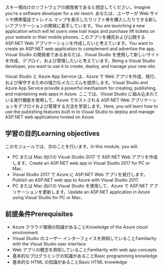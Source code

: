 <span data-ttu-id="ffc04-101">スキー場向けのソフトウェアの開発者であると想定してください。</span><span class="sxs-lookup"><span data-stu-id="ffc04-101">Imagine you're a software developer for a ski resort.</span></span> <span data-ttu-id="ffc04-102">あなたは、ユーザーが Web サイトや携帯電話でトレイル マップを表示したりリフト券を購入したりできる新しいアプリケーションの開発に着手しています。</span><span class="sxs-lookup"><span data-stu-id="ffc04-102">You are launching a new application which will let users view trail maps and purchase lift tickets on your website or their mobile phones.</span></span> <span data-ttu-id="ffc04-103">このアプリを補完および公開する ASP.NET Web アプリケーションを作成したいと考えています。</span><span class="sxs-lookup"><span data-stu-id="ffc04-103">You want to create an ASP.NET web application to complement and advertise the app.</span></span> <span data-ttu-id="ffc04-104">Visual Studio の開発者であるあなたは、Visual Studio を使用して新しいサイトを作成、デプロイ、および管理したいと考えています。</span><span class="sxs-lookup"><span data-stu-id="ffc04-104">Being a Visual Studio developer, you want to use it to create, deploy, and manage your new site.</span></span>

<span data-ttu-id="ffc04-105">Visual Studio と Azure App Service は、Azure で Web アプリを作成、発行、および保守するための強力なメカニズムを提供します。</span><span class="sxs-lookup"><span data-stu-id="ffc04-105">Visual Studio and Azure App Service provide a powerful mechanism for creating, publishing, and maintaining web apps in Azure.</span></span> <span data-ttu-id="ffc04-106">ここでは、Visual Studio に組み込まれている発行機能を使用して、Azure でホストされる ASP.NET Web アプリケーションをデプロイおよび管理する方法を学習します。</span><span class="sxs-lookup"><span data-stu-id="ffc04-106">Here, you will learn how to use the publishing features built in to Visual Studio to deploy and manage ASP.NET web applications hosted on Azure.</span></span>

## <a name="learning-objectives"></a><span data-ttu-id="ffc04-107">学習の目的</span><span class="sxs-lookup"><span data-stu-id="ffc04-107">Learning objectives</span></span>

<span data-ttu-id="ffc04-108">このモジュールでは、次のことを行います。</span><span class="sxs-lookup"><span data-stu-id="ffc04-108">In this module, you will:</span></span>

- <span data-ttu-id="ffc04-109">PC または Mac 向けの Visual Studio 2017 で ASP.NET Web アプリを作成します。</span><span class="sxs-lookup"><span data-stu-id="ffc04-109">Create an ASP.NET web app in Visual Studio 2017 for PC or Mac.</span></span>
- <span data-ttu-id="ffc04-110">Visual Studio 2017 で Azure に ASP.NET Web アプリを発行します。</span><span class="sxs-lookup"><span data-stu-id="ffc04-110">Publish an ASP.NET web app to Azure with Visual Studio 2017.</span></span>
- <span data-ttu-id="ffc04-111">PC または Mac 向けの Visual Studio を使用して、Azure で ASP.NET アプリケーションを更新します。</span><span class="sxs-lookup"><span data-stu-id="ffc04-111">Update an ASP.NET application in Azure using Visual Studio for PC or Mac.</span></span>

## <a name="prerequisites"></a><span data-ttu-id="ffc04-112">前提条件</span><span class="sxs-lookup"><span data-stu-id="ffc04-112">Prerequisites</span></span>

- <span data-ttu-id="ffc04-113">Azure クラウド環境の知識があること</span><span class="sxs-lookup"><span data-stu-id="ffc04-113">Knowledge of the Azure cloud environment</span></span>
- <span data-ttu-id="ffc04-114">Visual Studio のユーザー インターフェイスを熟知していること</span><span class="sxs-lookup"><span data-stu-id="ffc04-114">Familiarity with the Visual Studio user interface</span></span>
- <span data-ttu-id="ffc04-115">Web アプリの概念を熟知していること</span><span class="sxs-lookup"><span data-stu-id="ffc04-115">Familiarity with web app concepts</span></span>
- <span data-ttu-id="ffc04-116">基本的なプログラミングの知識があること</span><span class="sxs-lookup"><span data-stu-id="ffc04-116">Basic programming knowledge</span></span>
- <span data-ttu-id="ffc04-117">基本的な HTML の知識があること</span><span class="sxs-lookup"><span data-stu-id="ffc04-117">Basic HTML knowledge</span></span>
